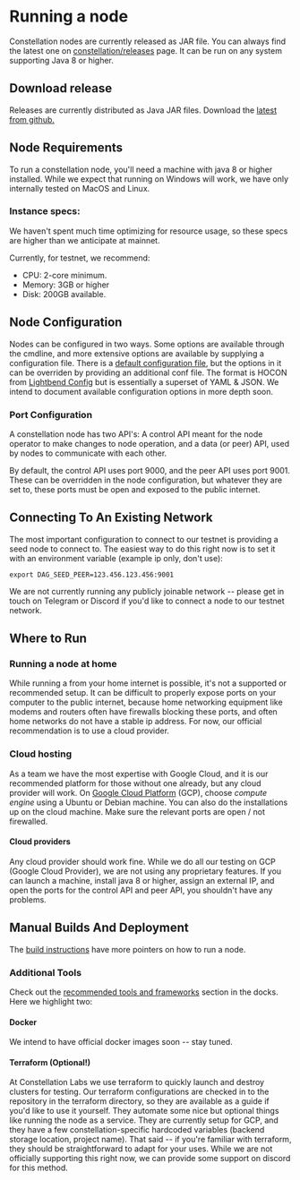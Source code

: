 # Running a node
Constellation nodes are currently released as JAR file. You can always find the latest one on
[constellation/releases](https://github.com/Constellation-Labs/constellation/releases)
page.
It can be run on any system supporting Java 8 or higher.

## Download release
Releases are currently distributed as Java JAR files. 
Download the [latest from github.](https://github.com/Constellation-Labs/constellation/releases)

## Node Requirements
To run a constellation node, you'll need a machine with java 8 or higher installed.
While we expect that running on Windows will work, we have only internally tested on MacOS and Linux.

### Instance specs:
We haven't spent much time optimizing for resource usage, so these specs are higher than we anticipate at mainnet.

Currently, for testnet, we recommend:

* CPU: 2-core minimum.
* Memory: 3GB or higher
* Disk: 200GB available.

## Node Configuration
Nodes can be configured in two ways. Some options are available through the cmdline, and more extensive options are available by supplying a configuration file. There is a 
[default configuration file](https://github.com/Constellation-Labs/constellation/blob/dev/src/main/resources/reference.conf), 
but the options in it can be overriden by providing an additional conf file. The format is HOCON from 
[Lightbend Config](https://github.com/lightbend/config) 
but is essentially a superset of YAML & JSON. We intend to document available configuration options in more depth soon.

### Port Configuration
A constellation node has two API's: A control API meant for the node operator to make changes to node operation, and a data (or peer) API, used by nodes to communicate with each other.

By default, the control API uses port 9000, and the peer API uses port 9001. These can be overridden in the node configuration, but whatever they are set to, these ports must be open and exposed to the public internet.

## Connecting To An Existing Network
The most important configuration to connect to our testnet is providing a seed node to connect to. The easiest way to do this right now is to set it with an environment variable (example ip only, don't use):

```export DAG_SEED_PEER=123.456.123.456:9001```

We are not currently running any publicly joinable network -- please get in touch on Telegram or Discord if you'd like to connect a node to our testnet network.

## Where to Run
### Running a node at home
While running a from your home internet is possible, it's not a supported or recommended setup. It can be difficult to properly expose ports on your computer to the public internet, because home networking equipment like modems and routers often have firewalls blocking these ports, and often home networks do not have a stable ip address. For now, our official recommendation is to use a cloud provider.

### Cloud hosting
As a team we have the most expertise with Google Cloud, and it is our recommended platform for those without one already, but any cloud provider will work.
On 
[Google Cloud Platform](https://cloud.google.com/) 
(GCP), choose *compute engine* using a Ubuntu or Debian machine. 
You can also do the installations up on the cloud machine.
Make sure the relevant ports are open / not firewalled. 

#### Cloud providers
Any cloud provider should work fine. While we do all our testing on GCP (Google Cloud Provider), we are not using any proprietary features. If you can launch a machine, install java 8 or higher, assign an external IP, and open the ports for the control API and peer API, you shouldn't have any problems.

## Manual Builds And Deployment
The [build instructions](https://github.com/Constellation-Labs/constellation/blob/dev/docs/build-instructions.md) have more pointers on how to run a node.

### Additional Tools
Check out the 
[recommended tools and frameworks](https://github.com/Constellation-Labs/constellation/blob/dev/docs/dependencies.md) 
section in the docks. Here we highlight two:

#### Docker
We intend to have official docker images soon -- stay tuned.

#### Terraform (Optional!)
At Constellation Labs we use terraform to quickly launch and destroy clusters for testing. Our terraform configurations are checked in to the repository in the terraform directory, so they are available as a guide if you'd like to use it yourself. They automate some nice but optional things like running the node as a service. They are currently setup for GCP, and they have a few constellation-specific hardcoded variables (backend storage location, project name). That said -- if you're familiar with terraform, they should be straightforward to adapt for your uses. While we are not officially supporting this right now, we can provide some support on discord for this method.
